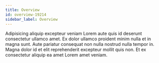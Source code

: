 ```yaml
---
title: Overview
id: overview-19214
sidebar_label: Overview
---
```


Adipisicing aliquip excepteur veniam Lorem aute quis id deserunt consectetur ullamco amet. Ex dolor ullamco proident minim nulla et in magna sunt. Aute pariatur consequat non nulla nostrud nulla tempor in. Magna dolor id et elit reprehenderit excepteur mollit quis non. Et ex consectetur aliquip ea amet Lorem amet veniam.

